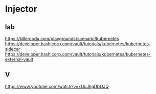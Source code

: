 #  Injector
##   lab
https://killercoda.com/playgrounds/scenario/kubernetes   
https://developer.hashicorp.com/vault/tutorials/kubernetes/kubernetes-sidecar      
https://developer.hashicorp.com/vault/tutorials/kubernetes/kubernetes-external-vault     



  

## V
https://www.youtube.com/watch?v=xUuJhgDbUJQ    
